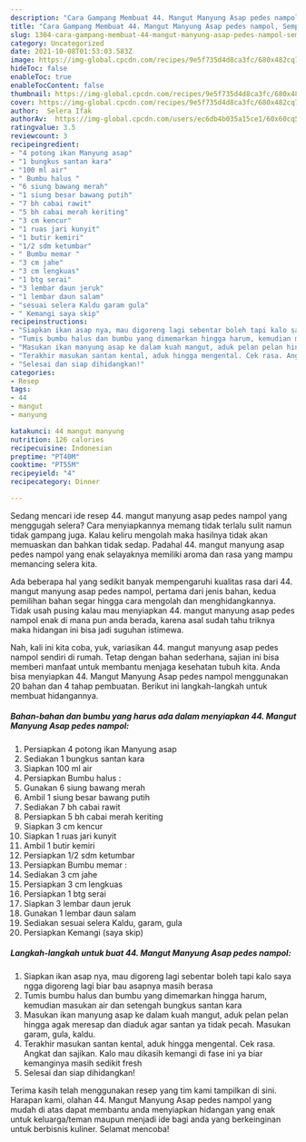 ```yaml
---
description: "Cara Gampang Membuat 44. Mangut Manyung Asap pedes nampol, Sempurna"
title: "Cara Gampang Membuat 44. Mangut Manyung Asap pedes nampol, Sempurna"
slug: 1304-cara-gampang-membuat-44-mangut-manyung-asap-pedes-nampol-sempurna
category: Uncategorized
date: 2021-10-08T01:53:03.583Z
image: https://img-global.cpcdn.com/recipes/9e5f735d4d8ca3fc/680x482cq70/44-mangut-manyung-asap-pedes-nampol-foto-resep-utama.jpg
hideToc: false
enableToc: true
enableTocContent: false
thumbnail: https://img-global.cpcdn.com/recipes/9e5f735d4d8ca3fc/680x482cq70/44-mangut-manyung-asap-pedes-nampol-foto-resep-utama.jpg
cover: https://img-global.cpcdn.com/recipes/9e5f735d4d8ca3fc/680x482cq70/44-mangut-manyung-asap-pedes-nampol-foto-resep-utama.jpg
author:  Selera Ifak
authorAv:  https://img-global.cpcdn.com/users/ec6db4b035a15ce1/60x60cq50/avatar.jpg
ratingvalue: 3.5
reviewcount: 3
recipeingredient:
- "4 potong ikan Manyung asap"
- "1 bungkus santan kara"
- "100 ml air"
- " Bumbu halus "
- "6 siung bawang merah"
- "1 siung besar bawang putih"
- "7 bh cabai rawit"
- "5 bh cabai merah keriting"
- "3 cm kencur"
- "1 ruas jari kunyit"
- "1 butir kemiri"
- "1/2 sdm ketumbar"
- " Bumbu memar "
- "3 cm jahe"
- "3 cm lengkuas"
- "1 btg serai"
- "3 lembar daun jeruk"
- "1 lembar daun salam"
- "sesuai selera Kaldu garam gula"
- " Kemangi saya skip"
recipeinstructions:
- "Siapkan ikan asap nya, mau digoreng lagi sebentar boleh tapi kalo saya ngga digoreng lagi biar bau asapnya masih berasa"
- "Tumis bumbu halus dan bumbu yang dimemarkan hingga harum, kemudian masukan air dan setengah bungkus santan kara"
- "Masukan ikan manyung asap ke dalam kuah mangut, aduk pelan pelan hingga agak meresap dan diaduk agar santan ya tidak pecah. Masukan garam, gula, kaldu."
- "Terakhir masukan santan kental, aduk hingga mengental. Cek rasa. Angkat dan sajikan. Kalo mau dikasih kemangi di fase ini ya biar kemanginya masih sedikit fresh"
- "Selesai dan siap dihidangkan!"
categories:
- Resep
tags:
- 44
- mangut
- manyung

katakunci: 44 mangut manyung 
nutrition: 126 calories
recipecuisine: Indonesian
preptime: "PT40M"
cooktime: "PT55M"
recipeyield: "4"
recipecategory: Dinner

---
```



Sedang mencari ide resep 44. mangut manyung asap pedes nampol yang menggugah selera? Cara menyiapkannya memang tidak terlalu sulit namun tidak gampang juga. Kalau keliru mengolah maka hasilnya tidak akan memuaskan dan bahkan tidak sedap. Padahal 44. mangut manyung asap pedes nampol yang enak selayaknya memiliki aroma dan rasa yang mampu memancing selera kita.




Ada beberapa hal yang sedikit banyak mempengaruhi kualitas rasa dari 44. mangut manyung asap pedes nampol, pertama dari jenis bahan, kedua pemilihan bahan segar hingga cara mengolah dan menghidangkannya. Tidak usah pusing kalau mau menyiapkan 44. mangut manyung asap pedes nampol enak di mana pun anda berada, karena asal sudah tahu triknya maka hidangan ini bisa jadi suguhan istimewa.


Nah, kali ini kita coba, yuk, variasikan 44. mangut manyung asap pedes nampol sendiri di rumah. Tetap dengan bahan sederhana, sajian ini bisa memberi manfaat untuk membantu menjaga kesehatan tubuh kita. Anda bisa menyiapkan 44. Mangut Manyung Asap pedes nampol menggunakan 20 bahan dan 4 tahap pembuatan. Berikut ini langkah-langkah untuk membuat hidangannya.

<!--inarticleads1-->

##### Bahan-bahan dan bumbu yang harus ada dalam menyiapkan 44. Mangut Manyung Asap pedes nampol:

1. Persiapkan 4 potong ikan Manyung asap
1. Sediakan 1 bungkus santan kara
1. Siapkan 100 ml air
1. Persiapkan  Bumbu halus :
1. Gunakan 6 siung bawang merah
1. Ambil 1 siung besar bawang putih
1. Sediakan 7 bh cabai rawit
1. Persiapkan 5 bh cabai merah keriting
1. Siapkan 3 cm kencur
1. Siapkan 1 ruas jari kunyit
1. Ambil 1 butir kemiri
1. Persiapkan 1/2 sdm ketumbar
1. Persiapkan  Bumbu memar :
1. Sediakan 3 cm jahe
1. Persiapkan 3 cm lengkuas
1. Persiapkan 1 btg serai
1. Siapkan 3 lembar daun jeruk
1. Gunakan 1 lembar daun salam
1. Sediakan sesuai selera Kaldu, garam, gula
1. Persiapkan  Kemangi (saya skip)




<!--inarticleads2-->

##### Langkah-langkah untuk buat 44. Mangut Manyung Asap pedes nampol:

1. Siapkan ikan asap nya, mau digoreng lagi sebentar boleh tapi kalo saya ngga digoreng lagi biar bau asapnya masih berasa
1. Tumis bumbu halus dan bumbu yang dimemarkan hingga harum, kemudian masukan air dan setengah bungkus santan kara
1. Masukan ikan manyung asap ke dalam kuah mangut, aduk pelan pelan hingga agak meresap dan diaduk agar santan ya tidak pecah. Masukan garam, gula, kaldu.
1. Terakhir masukan santan kental, aduk hingga mengental. Cek rasa. Angkat dan sajikan. Kalo mau dikasih kemangi di fase ini ya biar kemanginya masih sedikit fresh
1. Selesai dan siap dihidangkan!



Terima kasih telah menggunakan resep yang tim kami tampilkan di sini. Harapan kami, olahan 44. Mangut Manyung Asap pedes nampol yang mudah di atas dapat membantu anda menyiapkan hidangan yang enak untuk keluarga/teman maupun menjadi ide bagi anda yang berkeinginan untuk berbisnis kuliner. Selamat mencoba!
